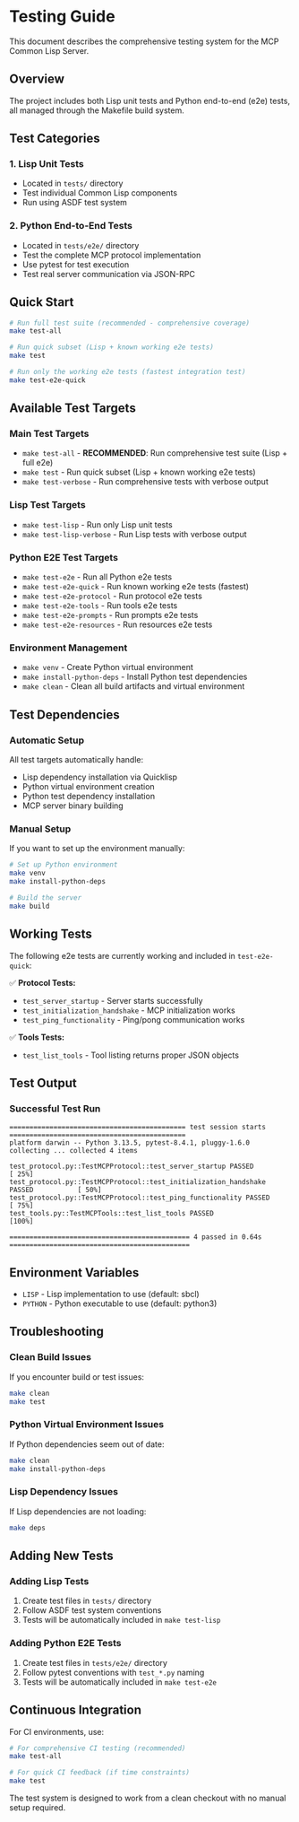# Testing Guide

This document describes the comprehensive testing system for the MCP Common Lisp Server.

## Overview

The project includes both Lisp unit tests and Python end-to-end (e2e) tests, all managed through the Makefile build system.

## Test Categories

### 1. Lisp Unit Tests
- Located in `tests/` directory
- Test individual Common Lisp components
- Run using ASDF test system

### 2. Python End-to-End Tests
- Located in `tests/e2e/` directory
- Test the complete MCP protocol implementation
- Use pytest for test execution
- Test real server communication via JSON-RPC

## Quick Start

```bash
# Run full test suite (recommended - comprehensive coverage)
make test-all

# Run quick subset (Lisp + known working e2e tests)
make test

# Run only the working e2e tests (fastest integration test)
make test-e2e-quick
```

## Available Test Targets

### Main Test Targets
- `make test-all` - **RECOMMENDED**: Run comprehensive test suite (Lisp + full e2e)
- `make test` - Run quick subset (Lisp + known working e2e tests)
- `make test-verbose` - Run comprehensive tests with verbose output

### Lisp Test Targets
- `make test-lisp` - Run only Lisp unit tests
- `make test-lisp-verbose` - Run Lisp tests with verbose output

### Python E2E Test Targets
- `make test-e2e` - Run all Python e2e tests
- `make test-e2e-quick` - Run known working e2e tests (fastest)
- `make test-e2e-protocol` - Run protocol e2e tests
- `make test-e2e-tools` - Run tools e2e tests
- `make test-e2e-prompts` - Run prompts e2e tests
- `make test-e2e-resources` - Run resources e2e tests

### Environment Management
- `make venv` - Create Python virtual environment
- `make install-python-deps` - Install Python test dependencies
- `make clean` - Clean all build artifacts and virtual environment

## Test Dependencies

### Automatic Setup
All test targets automatically handle:
- Lisp dependency installation via Quicklisp
- Python virtual environment creation
- Python test dependency installation
- MCP server binary building

### Manual Setup
If you want to set up the environment manually:

```bash
# Set up Python environment
make venv
make install-python-deps

# Build the server
make build
```

## Working Tests

The following e2e tests are currently working and included in `test-e2e-quick`:

✅ **Protocol Tests:**
- `test_server_startup` - Server starts successfully
- `test_initialization_handshake` - MCP initialization works
- `test_ping_functionality` - Ping/pong communication works

✅ **Tools Tests:**
- `test_list_tools` - Tool listing returns proper JSON objects

## Test Output

### Successful Test Run
```
============================================ test session starts ============================================
platform darwin -- Python 3.13.5, pytest-8.4.1, pluggy-1.6.0
collecting ... collected 4 items

test_protocol.py::TestMCPProtocol::test_server_startup PASSED                     [ 25%]
test_protocol.py::TestMCPProtocol::test_initialization_handshake PASSED           [ 50%]
test_protocol.py::TestMCPProtocol::test_ping_functionality PASSED                 [ 75%]
test_tools.py::TestMCPTools::test_list_tools PASSED                              [100%]

============================================= 4 passed in 0.64s =============================================
```

## Environment Variables

- `LISP` - Lisp implementation to use (default: sbcl)
- `PYTHON` - Python executable to use (default: python3)

## Troubleshooting

### Clean Build Issues
If you encounter build or test issues:

```bash
make clean
make test
```

### Python Virtual Environment Issues
If Python dependencies seem out of date:

```bash
make clean
make install-python-deps
```

### Lisp Dependency Issues
If Lisp dependencies are not loading:

```bash
make deps
```

## Adding New Tests

### Adding Lisp Tests
1. Create test files in `tests/` directory
2. Follow ASDF test system conventions
3. Tests will be automatically included in `make test-lisp`

### Adding Python E2E Tests
1. Create test files in `tests/e2e/` directory
2. Follow pytest conventions with `test_*.py` naming
3. Tests will be automatically included in `make test-e2e`

## Continuous Integration

For CI environments, use:

```bash
# For comprehensive CI testing (recommended)
make test-all

# For quick CI feedback (if time constraints)
make test
```

The test system is designed to work from a clean checkout with no manual setup required.

